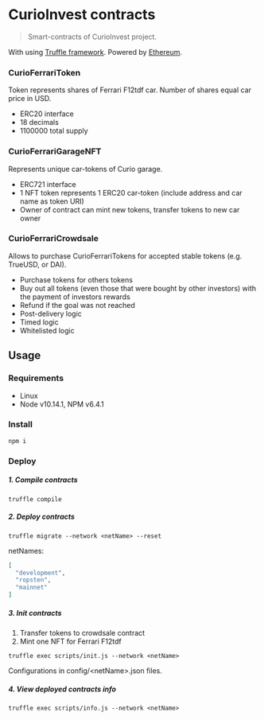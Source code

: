 # CurioInvest contracts

> Smart-contracts of CurioInvest project.

With using [Truffle framework](http://truffleframework.com/). Powered by [Ethereum](https://ethereum.org/).  
  
### CurioFerrariToken

Token represents shares of Ferrari F12tdf car. Number of shares equal car price in USD.

- ERC20 interface
- 18 decimals
- 1100000 total supply
  
### CurioFerrariGarageNFT

Represents unique car-tokens of Curio garage.

- ERC721 interface
- 1 NFT token represents 1 ERC20 car-token (include address and car name as token URI)
- Owner of contract can mint new tokens, transfer tokens to new car owner
  
### CurioFerrariCrowdsale

Allows to purchase CurioFerrariTokens for accepted stable tokens (e.g. TrueUSD, or DAI).

- Purchase tokens for others tokens
- Buy out all tokens (even those that were bought by other investors) with the payment of investors rewards
- Refund if the goal was not reached
- Post-delivery logic
- Timed logic
- Whitelisted logic
  
## Usage

### Requirements  

- Linux
- Node v10.14.1, NPM v6.4.1

### Install

```
npm i
```

### Deploy

##### 1. Compile contracts

```
truffle compile
```

##### 2. Deploy contracts

```
truffle migrate --network <netName> --reset
```

netNames:

```json
[
  "development",
  "ropsten",
  "mainnet"
]
```

##### 3. Init contracts

1. Transfer tokens to crowdsale contract  
2. Mint one NFT for Ferrari F12tdf

```
truffle exec scripts/init.js --network <netName>
```

Configurations in config/\<netName>.json files.

##### 4. View deployed contracts info

```
truffle exec scripts/info.js --network <netName>
```


